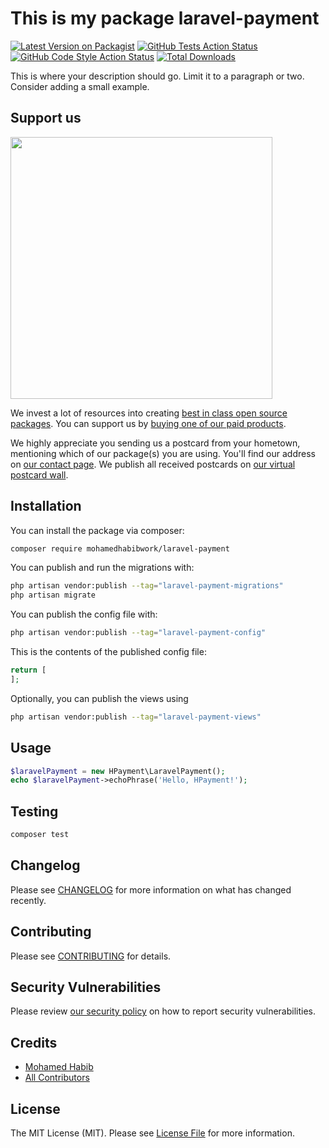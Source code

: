 # This is my package laravel-payment

[![Latest Version on Packagist](https://img.shields.io/packagist/v/mohamedhabibwork/laravel-payment.svg?style=flat-square)](https://packagist.org/packages/mohamedhabibwork/laravel-payment)
[![GitHub Tests Action Status](https://img.shields.io/github/actions/workflow/status/mohamedhabibwork/laravel-payment/run-tests.yml?branch=main&label=tests&style=flat-square)](https://github.com/mohamedhabibwork/laravel-payment/actions?query=workflow%3Arun-tests+branch%3Amain)
[![GitHub Code Style Action Status](https://img.shields.io/github/actions/workflow/status/mohamedhabibwork/laravel-payment/fix-php-code-style-issues.yml?branch=main&label=code%20style&style=flat-square)](https://github.com/mohamedhabibwork/laravel-payment/actions?query=workflow%3A"Fix+PHP+code+style+issues"+branch%3Amain)
[![Total Downloads](https://img.shields.io/packagist/dt/mohamedhabibwork/laravel-payment.svg?style=flat-square)](https://packagist.org/packages/mohamedhabibwork/laravel-payment)

This is where your description should go. Limit it to a paragraph or two. Consider adding a small example.

## Support us

[<img src="https://github-ads.s3.eu-central-1.amazonaws.com/laravel-payment.jpg?t=1" width="419px" />](https://spatie.be/github-ad-click/laravel-payment)

We invest a lot of resources into creating [best in class open source packages](https://spatie.be/open-source). You can support us by [buying one of our paid products](https://spatie.be/open-source/support-us).

We highly appreciate you sending us a postcard from your hometown, mentioning which of our package(s) you are using. You'll find our address on [our contact page](https://spatie.be/about-us). We publish all received postcards on [our virtual postcard wall](https://spatie.be/open-source/postcards).

## Installation

You can install the package via composer:

```bash
composer require mohamedhabibwork/laravel-payment
```

You can publish and run the migrations with:

```bash
php artisan vendor:publish --tag="laravel-payment-migrations"
php artisan migrate
```

You can publish the config file with:

```bash
php artisan vendor:publish --tag="laravel-payment-config"
```

This is the contents of the published config file:

```php
return [
];
```

Optionally, you can publish the views using

```bash
php artisan vendor:publish --tag="laravel-payment-views"
```

## Usage

```php
$laravelPayment = new HPayment\LaravelPayment();
echo $laravelPayment->echoPhrase('Hello, HPayment!');
```

## Testing

```bash
composer test
```

## Changelog

Please see [CHANGELOG](CHANGELOG.md) for more information on what has changed recently.

## Contributing

Please see [CONTRIBUTING](CONTRIBUTING.md) for details.

## Security Vulnerabilities

Please review [our security policy](../../security/policy) on how to report security vulnerabilities.

## Credits

- [Mohamed Habib](https://github.com/mohamedhabibwork)
- [All Contributors](../../contributors)

## License

The MIT License (MIT). Please see [License File](LICENSE.md) for more information.
